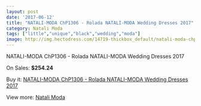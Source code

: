 ```yaml
---
layout: post
date: '2017-06-12'
title: "NATALI-MODA ChP1306 - Rolada NATALI-MODA Wedding Dresses 2017"
category: Natali Moda
tags: ["little","unique","black","wedding","moda"]
image: http://img.hectodress.com/14719-thickbox_default/natali-moda-chp1306-rolada-natali-moda-wedding-dresses-2013.jpg
---
```

NATALI-MODA ChP1306 - Rolada NATALI-MODA Wedding Dresses 2017

On Sales: **$254.24**
<a href="https://www.hectodress.com/natali-moda/7112-natali-moda-chp1306-rolada-natali-moda-wedding-dresses-2013.html"><amp-img layout="responsive" width="600" height="600" src="//img.hectodress.com/14719-thickbox_default/natali-moda-chp1306-rolada-natali-moda-wedding-dresses-2013.jpg" alt="NATALI-MODA ChP1306 - Rolada NATALI-MODA Wedding Dresses 2017 0" /></a>
<a href="https://www.hectodress.com/natali-moda/7112-natali-moda-chp1306-rolada-natali-moda-wedding-dresses-2013.html"><amp-img layout="responsive" width="600" height="600" src="//img.hectodress.com/14721-thickbox_default/natali-moda-chp1306-rolada-natali-moda-wedding-dresses-2013.jpg" alt="NATALI-MODA ChP1306 - Rolada NATALI-MODA Wedding Dresses 2017 1" /></a>
<a href="https://www.hectodress.com/natali-moda/7112-natali-moda-chp1306-rolada-natali-moda-wedding-dresses-2013.html"><amp-img layout="responsive" width="600" height="600" src="//img.hectodress.com/14720-thickbox_default/natali-moda-chp1306-rolada-natali-moda-wedding-dresses-2013.jpg" alt="NATALI-MODA ChP1306 - Rolada NATALI-MODA Wedding Dresses 2017 2" /></a>

Buy it: [NATALI-MODA ChP1306 - Rolada NATALI-MODA Wedding Dresses 2017](https://www.hectodress.com/natali-moda/7112-natali-moda-chp1306-rolada-natali-moda-wedding-dresses-2013.html "NATALI-MODA ChP1306 - Rolada NATALI-MODA Wedding Dresses 2017")

View more: [Natali Moda](https://www.hectodress.com/122-natali-moda "Natali Moda")